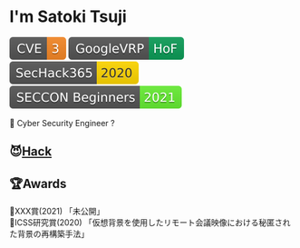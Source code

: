 # I'm Satoki Tsuji
[![CVE](Badges/CVE-3-f68826.svg)](https://cve.mitre.org/) 
[![GoogleVRP](Badges/GoogleVRP-HoF-0c9d58.svg)](https://bughunter.withgoogle.com/profile/577f4342-b9c0-4049-9c54-ca5c2d1bb102/) 
[![SecHack365](Badges/SecHack365-2020-ffd700.svg)](https://sechack365.nict.go.jp/) 
[![SECCON Beginners](Badges/SECCON_Beginners-2021-66ee33.svg)](https://www.seccon.jp/2021/)  

👻 Cyber Security Engineer ?  

## 😈[Hack](Hack.md)

## 🏆Awards
📃XXX賞(2021) 「未公開」  
📃ICSS研究賞(2020) 「仮想背景を使用したリモート会議映像における秘匿された背景の再構築手法」  
